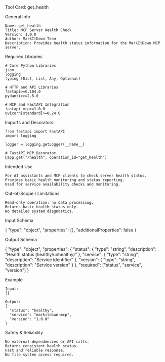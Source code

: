 Tool Card: get_health

General Info

    Name: get_health
    Title: MCP Server Health Check
    Version: 1.0.0
    Author: MarkItDown Team
    Description: Provides health status information for the MarkItDown MCP server.

Required Libraries

    # Core Python Libraries
    json
    logging
    typing (Dict, List, Any, Optional)

    # HTTP and API Libraries
    fastapi>=0.104.0
    pydantic>=2.5.0

    # MCP and FastAPI Integration
    fastapi-mcp>=1.0.0
    uvicorn[standard]>=0.24.0

Imports and Decorators

    from fastapi import FastAPI
    import logging

    logger = logging.getLogger(__name__)

    # FastAPI MCP Decorator
    @app.get("/health", operation_id="get_health")

Intended Use

    For AI assistants and MCP clients to check server health status.
    Provides basic health monitoring and status reporting.
    Used for service availability checks and monitoring.

Out-of-Scope / Limitations

    Read-only operation; no data processing.
    Returns basic health status only.
    No detailed system diagnostics.

Input Schema

{
  "type": "object",
  "properties": {},
  "additionalProperties": false
}

Output Schema

{
  "type": "object",
  "properties": {
    "status": {
      "type": "string",
      "description": "Health status (healthy/unhealthy)"
    },
    "service": {
      "type": "string",
      "description": "Service identifier"
    },
    "version": {
      "type": "string",
      "description": "Service version"
    }
  },
  "required": ["status", "service", "version"]
}

Example

    Input:
    {}
    
    Output:
    {
      "status": "healthy",
      "service": "markitdown-mcp",
      "version": "1.0.0"
    }

Safety & Reliability

    No external dependencies or API calls.
    Returns consistent health status.
    Fast and reliable response.
    No file system access required.
